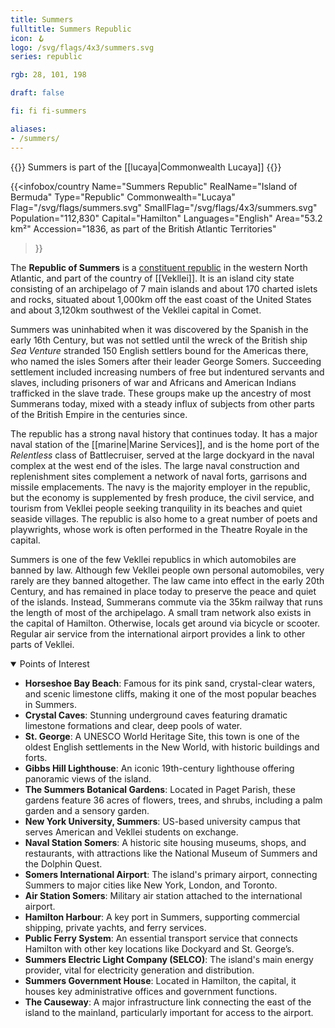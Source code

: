 ```yaml
---
title: Summers
fulltitle: Summers Republic
icon: 🪝
logo: /svg/flags/4x3/summers.svg
series: republic

rgb: 28, 101, 198

draft: false

fi: fi fi-summers

aliases:
- /summers/
---
```

{{<note series>}}
 Summers is part of the [[lucaya|Commonwealth Lucaya]]
{{</note>}}

{{<infobox/country
	 Name="Summers Republic"
	 RealName="Island of Bermuda"
	 Type="Republic"
	 Commonwealth="Lucaya"
	 Flag="/svg/flags/summers.svg"
	 SmallFlag="/svg/flags/4x3/summers.svg"
	 Population="112,830"
	 Capital="Hamilton"
	 Languages="English"
	 Area="53.2 km²"
	 Accession="1836, as part of the British Atlantic Territories"
 >}}

The <span class="fi fi-summers"></span> **Republic of Summers** is a [constituent republic](/republics/) in the western North Atlantic, and part of the country of [[Vekllei]]. It is an island city state consisting of an archipelago of 7 main islands and about 170 charted islets and rocks, situated about 1,000km off the east coast of the United States and about 3,120km southwest of the Vekllei capital in Comet.

Summers was uninhabited when it was discovered by the Spanish in the early 16th Century, but was not settled until the wreck of the British ship *Sea Venture* stranded 150 English settlers bound for the Americas there, who named the isles Somers after their leader George Somers. Succeeding settlement included increasing numbers of free but indentured servants and slaves, including prisoners of war and Africans and American Indians trafficked in the slave trade. These groups make up the ancestry of most Summerans today, mixed with a steady influx of subjects from other parts of the British Empire in the centuries since.

The republic has a strong naval history that continues today. It has a major naval station of the [[marine|Marine Services]], and is the home port of the *Relentless* class of Battlecruiser, served at the large dockyard in the naval complex at the west end of the isles. The large naval construction and replenishment sites complement a network of naval forts, garrisons and missile emplacements. The navy is the majority employer in the republic, but the economy is supplemented by fresh produce, the civil service, and tourism from Vekllei people seeking tranquility in its beaches and quiet seaside villages. The republic is also home to a great number of poets and playwrights, whose work is often performed in the Theatre Royale in the capital.

Summers is one of the few Vekllei republics in which automobiles are banned by law. Although few Vekllei people own personal automobiles, very rarely are they banned altogether. The law came into effect in the early 20th Century, and has remained in place today to preserve the peace and quiet of the islands. Instead, Summerans commute via the 35km railway that runs the length of most of the archipelago. A small tram network also exists in the capital of Hamilton. Otherwise, locals get around via bicycle or scooter. Regular air service from the international airport provides a link to other parts of Vekllei.

<details open>
<summary>Points of Interest</summary>

- **Horseshoe Bay Beach**: Famous for its pink sand, crystal-clear waters, and scenic limestone cliffs, making it one of the most popular beaches in Summers.
- **Crystal Caves**: Stunning underground caves featuring dramatic limestone formations and clear, deep pools of water.
- **St. George**: A UNESCO World Heritage Site, this town is one of the oldest English settlements in the New World, with historic buildings and forts.
- **Gibbs Hill Lighthouse**: An iconic 19th-century lighthouse offering panoramic views of the island.
- **The Summers Botanical Gardens**: Located in Paget Parish, these gardens feature 36 acres of flowers, trees, and shrubs, including a palm garden and a sensory garden.
- **New York University, Summers**: US-based university campus that serves American and Vekllei students on exchange.
- **Naval Station Somers**: A historic site housing museums, shops, and restaurants, with attractions like the National Museum of Summers and the Dolphin Quest.
- **Somers International Airport**: The island's primary airport, connecting Summers to major cities like New York, London, and Toronto.
- **Air Station Somers**: Military air station attached to the international airport.
- **Hamilton Harbour**: A key port in Summers, supporting commercial shipping, private yachts, and ferry services.
- **Public Ferry System**: An essential transport service that connects Hamilton with other key locations like Dockyard and St. George’s.
- **Summers Electric Light Company (SELCO)**: The island's main energy provider, vital for electricity generation and distribution.
- **Summers Government House**: Located in Hamilton, the capital, it houses key administrative offices and government functions.
- **The Causeway**: A major infrastructure link connecting the east of the island to the mainland, particularly important for access to the airport.
</details>
